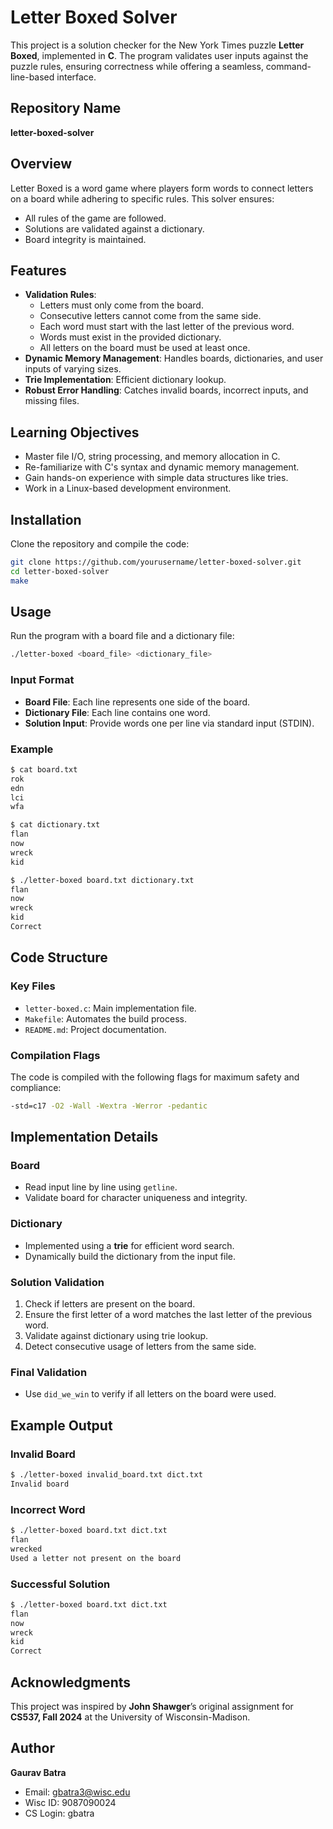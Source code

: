 # Letter Boxed Solver

This project is a solution checker for the New York Times puzzle **Letter Boxed**, implemented in **C**. The program validates user inputs against the puzzle rules, ensuring correctness while offering a seamless, command-line-based interface.

## Repository Name

**letter-boxed-solver**

## Overview

Letter Boxed is a word game where players form words to connect letters on a board while adhering to specific rules. This solver ensures:
- All rules of the game are followed.
- Solutions are validated against a dictionary.
- Board integrity is maintained.

## Features

- **Validation Rules**:  
  - Letters must only come from the board.  
  - Consecutive letters cannot come from the same side.  
  - Each word must start with the last letter of the previous word.  
  - Words must exist in the provided dictionary.  
  - All letters on the board must be used at least once.  
- **Dynamic Memory Management**: Handles boards, dictionaries, and user inputs of varying sizes.  
- **Trie Implementation**: Efficient dictionary lookup.  
- **Robust Error Handling**: Catches invalid boards, incorrect inputs, and missing files.  

## Learning Objectives

- Master file I/O, string processing, and memory allocation in C.  
- Re-familiarize with C's syntax and dynamic memory management.  
- Gain hands-on experience with simple data structures like tries.  
- Work in a Linux-based development environment.  

## Installation

Clone the repository and compile the code:  
```bash
git clone https://github.com/yourusername/letter-boxed-solver.git
cd letter-boxed-solver
make
```

## Usage

Run the program with a board file and a dictionary file:  
```bash
./letter-boxed <board_file> <dictionary_file>
```

### Input Format
- **Board File**: Each line represents one side of the board.  
- **Dictionary File**: Each line contains one word.  
- **Solution Input**: Provide words one per line via standard input (STDIN).  

### Example
```bash
$ cat board.txt
rok
edn
lci
wfa

$ cat dictionary.txt
flan
now
wreck
kid

$ ./letter-boxed board.txt dictionary.txt
flan
now
wreck
kid
Correct
```

## Code Structure

### Key Files
- `letter-boxed.c`: Main implementation file.  
- `Makefile`: Automates the build process.  
- `README.md`: Project documentation.  

### Compilation Flags
The code is compiled with the following flags for maximum safety and compliance:  
```bash
-std=c17 -O2 -Wall -Wextra -Werror -pedantic
```

## Implementation Details

### Board
- Read input line by line using `getline`.  
- Validate board for character uniqueness and integrity.  

### Dictionary
- Implemented using a **trie** for efficient word search.  
- Dynamically build the dictionary from the input file.  

### Solution Validation
1. Check if letters are present on the board.  
2. Ensure the first letter of a word matches the last letter of the previous word.  
3. Validate against dictionary using trie lookup.  
4. Detect consecutive usage of letters from the same side.  

### Final Validation
- Use `did_we_win` to verify if all letters on the board were used.  

## Example Output

### Invalid Board
```bash
$ ./letter-boxed invalid_board.txt dict.txt
Invalid board
```

### Incorrect Word
```bash
$ ./letter-boxed board.txt dict.txt
flan
wrecked
Used a letter not present on the board
```

### Successful Solution
```bash
$ ./letter-boxed board.txt dict.txt
flan
now
wreck
kid
Correct
```

## Acknowledgments
This project was inspired by **John Shawger**’s original assignment for **CS537, Fall 2024** at the University of Wisconsin-Madison.  

## Author
**Gaurav Batra**  
- Email: [gbatra3@wisc.edu](mailto:gbatra3@wisc.edu)  
- Wisc ID: 9087090024  
- CS Login: gbatra  
```
